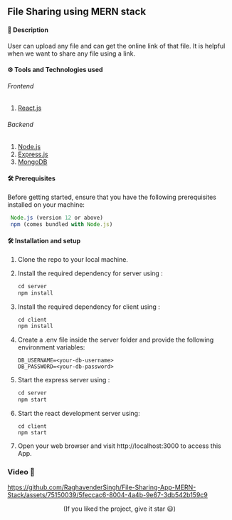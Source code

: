 ## <b>File Sharing using MERN stack</b>

#### 🧾 Description

User can upload any file and can get the online link of that file. It is helpful when we want to share any file using a link.

#### ⚙ Tools and Technologies used

###### Frontend

1. [React.js](https://reactjs.org/)

###### Backend

1. [Node.js](https://nodejs.org/en/)
2. [Express.js](https://expressjs.com/)
3. [MongoDB](https://www.mongodb.com/)

#### 🛠 Prerequisites

Before getting started, ensure that you have the following prerequisites installed on your machine:

   ```javascript
    Node.js (version 12 or above) 
    npm (comes bundled with Node.js)
   ```

#### 🛠 Installation and setup

1. Clone the repo to your local machine.
2. Install the required dependency for server using :

   ```javascript
   cd server
   npm install
   ```

3. Install the required dependency for client using :

   ```javascript
   cd client
   npm install
   ```

5. Create a .env file inside the server folder and provide the following environment variables:

   ```
   DB_USERNAME=<your-db-username>
   DB_PASSWORD=<your-db-password>

   ```

6. Start the express server using :

   ```javascript
   cd server
   npm start
   ```

7. Start the react development server using:

   ```javascrip
   cd client
   npm start
   ```

9. Open your web browser and visit http://localhost:3000 to access this App.

### Video 🎥
https://github.com/RaghavenderSingh/File-Sharing-App-MERN-Stack/assets/75150039/5feccac6-8004-4a4b-9e67-3db542b159c9


<!-- CONTACT -->
<p align='center'>
(If you liked the project, give it star 😃)
</p>
